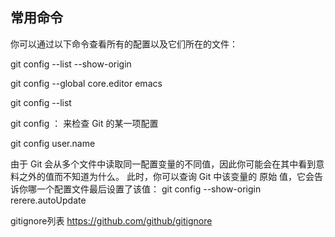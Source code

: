 ## 常用命令



你可以通过以下命令查看所有的配置以及它们所在的文件：

git config --list --show-origin

git config --global core.editor emacs

git config --list 

git config <key>： 来检查 Git 的某一项配置

git config user.name



由于 Git 会从多个文件中读取同一配置变量的不同值，因此你可能会在其中看到意料之外的值而不知道为什么。 此时，你可以查询 Git 中该变量的 原始 值，它会告诉你哪一个配置文件最后设置了该值：
git config --show-origin rerere.autoUpdate

gitignore列表
https://github.com/github/gitignore